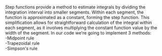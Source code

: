Step functions provide a method to estimate integrals by dividing the integration interval into smaller segments. Within each segment, 
the function is approximated as a constant, forming the step function. This simplification allows for straightforward calculation of the integral within each segment,
as it involves multiplying the constant function value by the width of the segment.
In our code we're going to implement 3 methods: 
<br>
  -Midpoint rule
<br>
  -Trapezoidal rule
<br>
  -Simpson's rule
<br>
